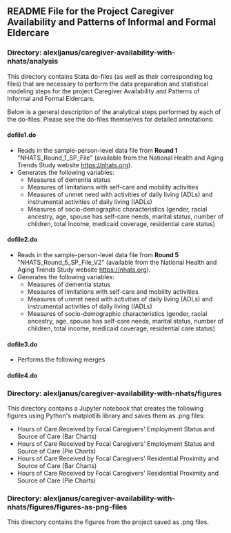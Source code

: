 ## README File for the Project Caregiver Availability and Patterns of Informal and Formal Eldercare

### Directory: alexljanus/caregiver-availability-with-nhats/analysis

This directory contains Stata do-files (as well as their corresponding log files) that are necessary to perform the data preparation and statistical modeling steps for the project Caregiver Availability and Patterns of Informal and Formal Eldercare.

Below is a general description of the analytical steps performed by each of the do-files. Please see the do-files themselves for detailed annotations:
#### dofile1.do
- Reads in the sample-person-level data file from **Round 1** "NHATS_Round_1_SP_File" (available from the National Health and Aging Trends Study website https://nhats.org).
- Generates the following variables:
  - Measures of dementia status
  - Measures of limitations with self-care and mobility activities
  - Measures of unmet need with activities of daily living (ADLs) and instrumental activities of daily living (IADLs)
  - Measures of socio-demographic characteristics (gender, racial ancestry, age, spouse has self-care needs, marital status, number of children, total income, medicaid coverage, residential care status)

#### dofile2.do
- Reads in the sample-person-level data file from **Round 5** "NHATS_Round_5_SP_File_V2" (available from the National Health and Aging Trends Study website https://nhats.org).
- Generates the following variables:
  - Measures of dementia status
  - Measures of limitations with self-care and mobility activities
  - Measures of unmet need with activities of daily living (ADLs) and instrumental activities of daily living (IADLs)
  - Measures of socio-demographic characteristics (gender, racial ancestry, age, spouse has self-care needs, marital status, number of children, total income, medicaid coverage, residential care status)

#### dofile3.do
- Performs the following merges 

#### dofile4.do


### Directory: alexljanus/caregiver-availability-with-nhats/figures

This directory contains a Jupyter notebook that creates the following figures using Python's matplotlib library and saves them as .png files:
- Hours of Care Received by Focal Caregivers' Employment Status and Source of Care (Bar Charts)
- Hours of Care Received by Focal Caregivers' Employment Status and Source of Care (Pie Charts)
- Hours of Care Received by Focal Caregivers' Residential Proximity and Source of Care (Bar Charts)
- Hours of Care Received by Focal Caregivers' Residential Proximity and Source of Care (Pie Charts)

### Directory: alexljanus/caregiver-availability-with-nhats/figures/figures-as-png-files

This directory contains the figures from the project saved as .png files.
